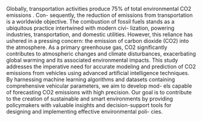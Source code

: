 Globally, transportation activities produce 75% of total environmental CO2 emissions . Con- sequently, the reduction of emissions from transportation is a worldwide objective.
The combustion of fossil fuels stands as a ubiquitous practice intertwined with modern civi- lization, powering industries, transportation, and domestic utilities. However, this reliance has ushered in a pressing concern: the emission of carbon dioxide (CO2) into the atmosphere. As a primary greenhouse gas, CO2 significantly contributes to atmospheric changes and climate disturbances, exacerbating global warming and its associated environmental impacts.
This study addresses the imperative need for accurate modeling and prediction of CO2 emissions from vehicles using advanced artificial intelligence techniques. By harnessing machine learning algorithms and datasets containing comprehensive vehicular parameters, we aim to develop mod- els capable of forecasting CO2 emissions with high precision.  Our goal is to contribute to the creation of sustainable and smart environments by providing policymakers with valuable insights and decision-support tools for designing and implementing effective environmental poli- cies.
